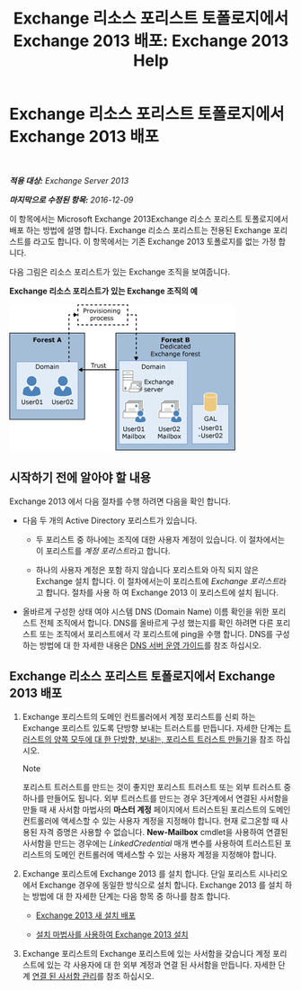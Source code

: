 ﻿---
title: 'Exchange 리소스 포리스트 토폴로지에서 Exchange 2013 배포: Exchange 2013 Help'
TOCTitle: Exchange 리소스 포리스트 토폴로지에서 Exchange 2013 배포
ms:assetid: 537a7b2b-d002-40a6-84ae-fd02635f9e23
ms:mtpsurl: https://technet.microsoft.com/ko-kr/library/Aa998031(v=EXCHG.150)
ms:contentKeyID: 51407696
ms.date: 05/22/2018
mtps_version: v=EXCHG.150
ms.translationtype: MT
---

# Exchange 리소스 포리스트 토폴로지에서 Exchange 2013 배포

 

_**적용 대상:** Exchange Server 2013_

_**마지막으로 수정된 항목:** 2016-12-09_

이 항목에서는 Microsoft Exchange 2013Exchange 리소스 포리스트 토폴로지에서 배포 하는 방법에 설명 합니다. Exchange 리소스 포리스트는 전용된 Exchange 포리스트를 라고도 합니다. 이 항목에서는 기존 Exchange 2013 토폴로지를 없는 가정 합니다.

다음 그림은 리소스 포리스트가 있는 Exchange 조직을 보여줍니다.

**Exchange 리소스 포리스트가 있는 Exchange 조직의 예**

![리소스 포리스트가 있는 복잡한 Exchange 조직](images/Aa998031.706725cf-e520-4b89-a275-acd8fb58943a(EXCHG.150).gif "리소스 포리스트가 있는 복잡한 Exchange 조직")

## 시작하기 전에 알아야 할 내용

Exchange 2013 에서 다음 절차를 수행 하려면 다음을 확인 합니다.

  - 다음 두 개의 Active Directory 포리스트가 있습니다.
    
      - 두 포리스트 중 하나에는 조직에 대한 사용자 계정이 있습니다. 이 절차에서는 이 포리스트를 *계정 포리스트*라고 합니다.
    
      - 하나의 사용자 계정은 포함 하지 않습니다 포리스트와 아직 되지 않은 Exchange 설치 합니다. 이 절차에서는이 포리스트에 *Exchange 포리스트*라고 합니다. 절차를 사용 하 여 Exchange 2013 이 포리스트에 설치 됩니다.

  - 올바르게 구성한 상태 여야 시스템 DNS (Domain Name) 이름 확인을 위한 포리스트 전체 조직에서 합니다. DNS를 올바르게 구성 했는지를 확인 하려면 다른 포리스트 또는 조직에서 포리스트에서 각 포리스트에 ping을 수행 합니다. DNS를 구성 하는 방법에 대 한 자세한 내용은 [DNS 서버 운영 가이드](https://go.microsoft.com/fwlink/p/?linkid=282295)를 참조 하십시오.

## Exchange 리소스 포리스트 토폴로지에서 Exchange 2013 배포

1.  Exchange 포리스트의 도메인 컨트롤러에서 계정 포리스트를 신뢰 하는 Exchange 포리스트 있도록 단방향 보내는 트러스트를 만듭니다. 자세한 단계는 [트러스트의 양쪽 모두에 대 한 단방향, 보내는, 포리스트 트러스트 만들기](https://go.microsoft.com/fwlink/p/?linkid=69130)을 참조 하십시오.
    

    > [!NOTE]
    > 포리스트 트러스트를 만드는 것이 좋지만 포리스트 트러스트 또는 외부 트러스트 중 하나를 만들어도 됩니다. 외부 트러스트를 만드는 경우 3단계에서 연결된 사서함을 만들 때 새 사서함 마법사의 <STRONG>마스터 계정</STRONG> 페이지에서 트러스트된 포리스트의 도메인 컨트롤러에 액세스할 수 있는 사용자 계정을 지정해야 합니다. 현재 로그온할 때 사용된 자격 증명은 사용할 수 없습니다. <STRONG>New-Mailbox</STRONG> cmdlet을 사용하여 연결된 사서함을 만드는 경우에는 <EM>LinkedCredential</EM> 매개 변수를 사용하여 트러스트된 포리스트의 도메인 컨트롤러에 액세스할 수 있는 사용자 계정을 지정해야 합니다.



2.  Exchange 포리스트에 Exchange 2013 를 설치 합니다. 단일 포리스트 시나리오에서 Exchange 경우에 동일한 방식으로 설치 합니다. Exchange 2013 를 설치 하는 방법에 대 한 자세한 단계는 다음 항목 중 하나를 참조 합니다.
    
      - [Exchange 2013 새 설치 배포](deploy-a-new-installation-of-exchange-2013-exchange-2013-help.md)
    
      - [설치 마법사를 사용하여 Exchange 2013 설치](install-exchange-2013-using-the-setup-wizard-exchange-2013-help.md)

3.  Exchange 포리스트의 Exchange 포리스트에 있는 사서함을 갖습니다 계정 포리스트에 있는 각 사용자에 대 한 외부 계정과 연결 된 사서함을 만듭니다. 자세한 단계 [연결 된 사서함 관리](manage-linked-mailboxes-exchange-2013-help.md)를 참조 하십시오.


